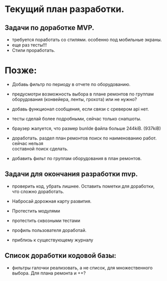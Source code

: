 # Текущий план разработки.

## Задачи по доработке MVP.
* требуется поработать со стилями. особенно под мобильные экраны.
* еще раз тесты!!!
* Стили проработать.



# Позже:
* Добавь фильтр по периоду в отчете по оборудованию.
* предусмотри возможность выбора в плане ремонтов по группам оборудования (конвейера, ленты, грохота) или не нужно?
* добавь функционал сообщения, если связи с сревером api нет.

* тесты сделай более подробными, сейчас только снапшоты. 

* браузер жалуется, что размер bunlde  файла больше 244kiB. (937kiB)

* доработать.  раздел план ремонтов поиск по наименованию работ. сейчас нельзя      
    составной поиск сделать.
* добавить фильт по группам оборудования в план ремонтов.





## Задачи для окончания разработки mvp.
* проверить код, убрать лишнее. Оставить пометки для доработки, что сложно доработать. 
* Набросай дорожная карту развития.
* Протестить модулями
* протестить сквозными тестами
* профиль пользователя доработай.


* приблизь к существующему журналу




## Список доработки кодовой базы:
* фильтры галочки реализовать, а не список, для множественного выбора. Для плана ремонта и ++?





